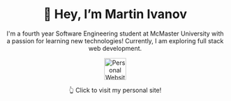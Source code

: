 <div align = center>
<h1>👋 Hey, I’m Martin Ivanov</h1>

<p>I'm a fourth year Software Engineering student at McMaster University with a passion for learning new technologies! Currently, I am exploring full stack web development.</p>

<div>
  <a href="https://www.martinivnv.com/" target="_blank">
<img height = 50em width = auto src="https://github.com/martinivnv/martinivnv/blob/main/icons/personal-logo.png" alt="Personal Website">
</a>
  <p>👆 Click to visit my personal site!</p>
</div>

</div>
<!---
martinivnv/martinivnv is a ✨ special ✨ repository because its `README.md` (this file) appears on your GitHub profile.
You can click the Preview link to take a look at your changes.
--->
